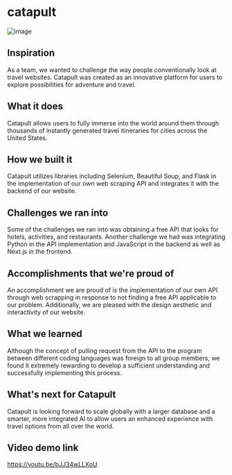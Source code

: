 # catapult
![image](https://user-images.githubusercontent.com/90864132/196054299-075c2e30-30b3-4630-96e6-2db2c262a08b.png)

## Inspiration
As a team, we wanted to challenge the way people conventionally look at travel websites. Catapult was created as an innovative platform for users to explore possibilities for adventure and travel. 

## What it does
Catapult allows users to fully immerse into the world around them through thousands of instantly generated travel itineraries for cities across the United States.

## How we built it
Catapult utilizes libraries including Selenium, Beautiful Soup, and Flask in the implementation of our own web scraping API and integrates it with the backend of our website.

## Challenges we ran into
Some of the challenges we ran into was obtaining a free API that looks for hotels, activities, and restaurants. Another challenge we had was integrating Python in the API implementation and JavaScript in the backend as well as Next.js in the frontend.

## Accomplishments that we're proud of
An accomplishment we are proud of is the implementation of our own API through web scrapping in response to not finding a free API applicable to our problem. Additionally, we are pleased with the design aesthetic and interactivity of our website.

## What we learned
Although the concept of pulling request from the API to the program between different coding languages was foreign to all group members, we found it extremely rewarding to develop a sufficient understanding and successfully implementing this process.

## What's next for Catapult
Catapult is looking forward to scale globally with a larger database and a smarter, more integrated AI to allow users an enhanced experience with travel options from all over the world. 

## Video demo link
https://youtu.be/bJJ34wLLXoU

